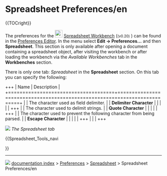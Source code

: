 # Spreadsheet Preferences/en
{{TOCright}}

The preferences for the <img alt="" src=images/Workbench_Spreadsheet.svg  style="width:24px;"> [Spreadsheet Workbench](Spreadsheet_Workbench.md) (<small>(v0.20)</small> ) can be found in the [Preferences Editor](Preferences_Editor.md). In the menu select **Edit → Preferences...** and then **Spreadsheet**. This section is only available after opening a document containing a spreadsheet object, after visiting the workbench or after loading the workbench via the *Available Workbenches* tab in the **Workbenches** section.

There is only one tab: *Spreadsheet* in the **Spreadsheet** section. On this tab you can specify the following:

+++
| Name                                | Description                                                              |
+=====================================+==========================================================================+
|                      | The character used as field delimiter.                                   |
| **Delimiter Character** |                                                                          |
|                                  |                                                                          |
+++
|                      | The character used to delimit strings.                                   |
| **Quote Character**     |                                                                          |
|                                  |                                                                          |
+++
|                      | The character used to prevent the following character from being parsed. |
| **Escape Character**    |                                                                          |
|                                  |                                                                          |
+++
|                                     |                                                                          |
+++

![](images/Spreadsheet-Preferences-Spreadsheet.png ) 
*The Spreadsheet tab*





{{Spreadsheet_Tools_navi

}}



---
![](images/Button_right.svg) [documentation index](../README.md) > [Preferences](Category_Preferences.md) > [Spreadsheet](Spreadsheet_Workbench.md) > Spreadsheet Preferences/en
